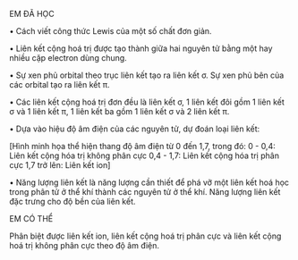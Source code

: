 EM ĐÃ HỌC

• Cách viết công thức Lewis của một số chất đơn giản.

• Liên kết cộng hoá trị được tạo thành giữa hai nguyên tử bằng một hay nhiều cặp electron dùng chung.

• Sự xen phủ orbital theo trục liên kết tạo ra liên kết σ. Sự xen phủ bên của các orbital tạo ra liên kết π.

• Các liên kết cộng hoá trị đơn đều là liên kết σ, 1 liên kết đôi gồm 1 liên kết σ và 1 liên kết π, 1 liên kết ba gồm 1 liên kết σ và 2 liên kết π.

• Dựa vào hiệu độ âm điện của các nguyên tử, dự đoán loại liên kết:

[Hình minh họa thể hiện thang độ âm điện từ 0 đến 1,7, trong đó:
0 - 0,4: Liên kết cộng hóa trị không phân cực
0,4 - 1,7: Liên kết cộng hóa trị phân cực
1,7 trở lên: Liên kết ion]

• Năng lượng liên kết là năng lượng cần thiết để phá vỡ một liên kết hoá học trong phân tử ở thể khí thành các nguyên tử ở thể khí. Năng lượng liên kết đặc trưng cho độ bền của liên kết.

EM CÓ THỂ

Phân biệt được liên kết ion, liên kết cộng hoá trị phân cực và liên kết cộng hoá trị không phân cực theo độ âm điện.